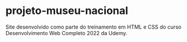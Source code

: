 # projeto-museu-nacional
Site desenvolvido como parte do treinamento em HTML e CSS do curso Desenvolvimento Web Completo 2022 da Udemy.
